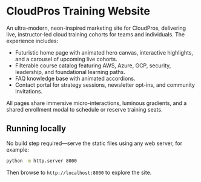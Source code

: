 # CloudPros Training Website

An ultra-modern, neon-inspired marketing site for CloudPros, delivering live, instructor-led cloud training cohorts for teams and individuals. The experience includes:

- Futuristic home page with animated hero canvas, interactive highlights, and a carousel of upcoming live cohorts.
- Filterable course catalog featuring AWS, Azure, GCP, security, leadership, and foundational learning paths.
- FAQ knowledge base with animated accordions.
- Contact portal for strategy sessions, newsletter opt-ins, and community invitations.

All pages share immersive micro-interactions, luminous gradients, and a shared enrollment modal to schedule or reserve training seats.

## Running locally

No build step required—serve the static files using any web server, for example:

```bash
python -m http.server 8000
```

Then browse to `http://localhost:8000` to explore the site.
